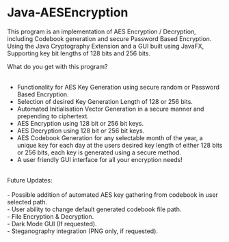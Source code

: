 # Java-AESEncryption
This program is an implementation of AES Encryption / Decryption, including Codebook generation and secure Password Based Encryption. <br />
Using the Java Cryptography Extension and a GUI built using JavaFX, <br />
Supporting key bit lengths of 128 bits and 256 bits. <br />

What do you get with this program? <br />
<br />
- Functionality for AES Key Generation using secure random or Password Based Encryption. <br />
- Selection of desired Key Generation Length of 128 or 256 bits. <br />
- Automated Initialisation Vector Generation in a secure manner and prepending to ciphertext. <br />
- AES Encryption using 128 bit or 256 bit keys. <br />
- AES Decryption using 128 bit or 256 bit keys. <br />
- AES Codebook Generation for any selectable month of the year, a unique key for each day at the users desired key length of either 128 bits or 256 bits, each key is generated using a secure method. <br />
- A user friendly GUI interface for all your encryption needs! <br />
<br />
Future Updates: <br />
<br />
- Possible addition of automated AES key gathering from codebook in user selected path. <br />
- User ability to change default generated codebook file path. <br />
- File Encryption & Decryption. <br />
- Dark Mode GUI (If requested). <br />
- Steganography integration (PNG only, if requested). <br />
